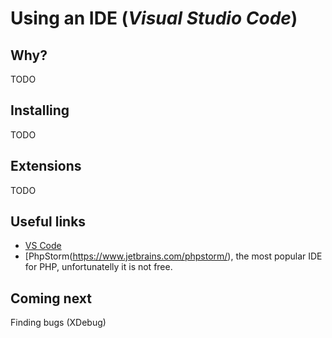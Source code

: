 # Using an IDE (_Visual Studio Code_)

## Why?

TODO

## Installing

TODO

## Extensions

TODO

## Useful links

* [VS Code](https://code.visualstudio.com/)
* [PhpStorm(https://www.jetbrains.com/phpstorm/), the most popular IDE for PHP, unfortunatelly it is not free.

## Coming next

Finding bugs (XDebug)
